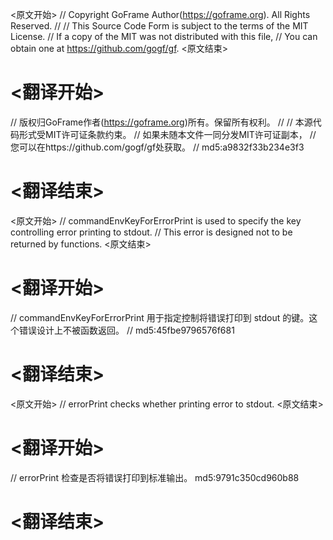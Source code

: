 
<原文开始>
// Copyright GoFrame Author(https://goframe.org). All Rights Reserved.
//
// This Source Code Form is subject to the terms of the MIT License.
// If a copy of the MIT was not distributed with this file,
// You can obtain one at https://github.com/gogf/gf.
<原文结束>

# <翻译开始>
// 版权归GoFrame作者(https://goframe.org)所有。保留所有权利。
//
// 本源代码形式受MIT许可证条款约束。
// 如果未随本文件一同分发MIT许可证副本，
// 您可以在https://github.com/gogf/gf处获取。
// md5:a9832f33b234e3f3
# <翻译结束>


<原文开始>
	// commandEnvKeyForErrorPrint is used to specify the key controlling error printing to stdout.
	// This error is designed not to be returned by functions.
<原文结束>

# <翻译开始>
// commandEnvKeyForErrorPrint 用于指定控制将错误打印到 stdout 的键。这个错误设计上不被函数返回。
// md5:45fbe9796576f681
# <翻译结束>


<原文开始>
// errorPrint checks whether printing error to stdout.
<原文结束>

# <翻译开始>
// errorPrint 检查是否将错误打印到标准输出。 md5:9791c350cd960b88
# <翻译结束>

